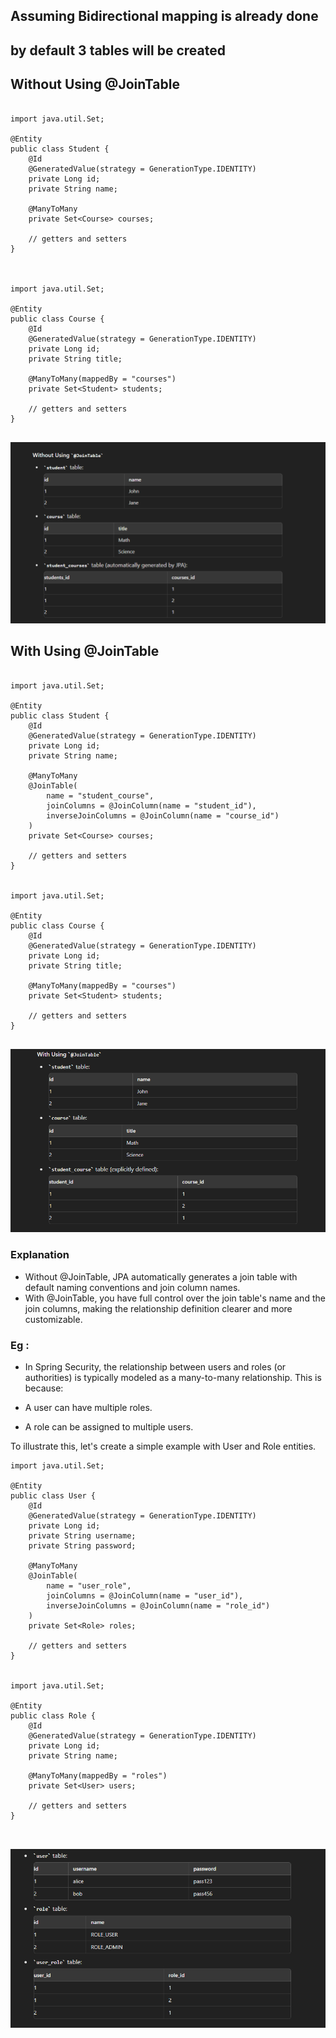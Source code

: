 

## Assuming Bidirectional mapping is already done 
## by default 3 tables will be created 

## Without Using @JoinTable

```

import java.util.Set;

@Entity
public class Student {
    @Id
    @GeneratedValue(strategy = GenerationType.IDENTITY)
    private Long id;
    private String name;

    @ManyToMany
    private Set<Course> courses;

    // getters and setters
}



import java.util.Set;

@Entity
public class Course {
    @Id
    @GeneratedValue(strategy = GenerationType.IDENTITY)
    private Long id;
    private String title;

    @ManyToMany(mappedBy = "courses")
    private Set<Student> students;

    // getters and setters
}


```

![alt text](image.png)


## With Using @JoinTable

```

import java.util.Set;

@Entity
public class Student {
    @Id
    @GeneratedValue(strategy = GenerationType.IDENTITY)
    private Long id;
    private String name;

    @ManyToMany
    @JoinTable(
        name = "student_course",
        joinColumns = @JoinColumn(name = "student_id"),
        inverseJoinColumns = @JoinColumn(name = "course_id")
    )
    private Set<Course> courses;

    // getters and setters
}


import java.util.Set;

@Entity
public class Course {
    @Id
    @GeneratedValue(strategy = GenerationType.IDENTITY)
    private Long id;
    private String title;

    @ManyToMany(mappedBy = "courses")
    private Set<Student> students;

    // getters and setters
}


```

![alt text](image-1.png)


### Explanation
- Without @JoinTable, JPA automatically generates a join table with default naming conventions and join column names.
- With @JoinTable, you have full control over the join table's name and the join columns, making the relationship definition clearer and more customizable.



### Eg : 

- In Spring Security, the relationship between users and roles (or authorities) is typically modeled as a many-to-many relationship. This is because:

- A user can have multiple roles.
- A role can be assigned to multiple users.

To illustrate this, let's create a simple example with User and Role entities.

```
import java.util.Set;

@Entity
public class User {
    @Id
    @GeneratedValue(strategy = GenerationType.IDENTITY)
    private Long id;
    private String username;
    private String password;

    @ManyToMany
    @JoinTable(
        name = "user_role",
        joinColumns = @JoinColumn(name = "user_id"),
        inverseJoinColumns = @JoinColumn(name = "role_id")
    )
    private Set<Role> roles;

    // getters and setters
}


import java.util.Set;

@Entity
public class Role {
    @Id
    @GeneratedValue(strategy = GenerationType.IDENTITY)
    private Long id;
    private String name;

    @ManyToMany(mappedBy = "roles")
    private Set<User> users;

    // getters and setters
}



```
![alt text](image-2.png)
